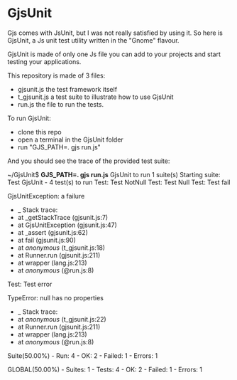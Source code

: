 GjsUnit
=======

Gjs comes with JsUnit, but I was not really satisfied by using it. So here is GjsUnit, a Js unit test utility written in the "Gnome" flavour.

GjsUnit is made of only one Js file you can add to your projects and start testing your applications.

This repository is made of 3 files:
- gjsunit.js the test framework itself
- t_gjsunit.js a test suite to illustrate how to use GjsUnit
- run.js the file to run the tests.

To run GjsUnit:
- clone this repo
- open a terminal in the GjsUnit folder
- run "GJS_PATH=. gjs run.js"

And you should see the trace of the provided test suite:

~/GjsUnit$ **GJS_PATH=. gjs run.js**
GjsUnit to run 1 suite(s)
Starting suite: Test GjsUnit - 4 test(s) to run
Test: Test NotNull
Test: Test Null
Test: Test fail

GjsUnitException: a failure
* _ Stack trace:
* at _getStackTrace (gjsunit.js:7)
* at GjsUnitException (gjsunit.js:47)
* at _assert (gjsunit.js:62)
* at fail (gjsunit.js:90)
* at _anonymous_ (t_gjsunit.js:18)
* at Runner.run (gjsunit.js:211)
* at wrapper (lang.js:213)
* at _anonymous_ (@run.js:8)

Test: Test error

TypeError: null has no properties
* _ Stack trace:
* at _anonymous_ (t_gjsunit.js:22)
* at Runner.run (gjsunit.js:211)
* at wrapper (lang.js:213)
* at _anonymous_ (@run.js:8)

Suite(50.00%) - Run: 4 - OK: 2 - Failed: 1 - Errors: 1

GLOBAL(50.00%) - Suites: 1 - Tests: 4 - OK: 2 - Failed: 1 - Errors: 1

